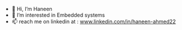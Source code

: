 - 👋 Hi, I’m Haneen 
- 👀 I’m interested in Embedded systems 
- 📫  reach me on linkedin at :  www.linkedin.com/in/haneen-ahmed22

<!---
haneenawad11/haneenawad11 is a ✨ special ✨ repository because its `README.md` (this file) appears on your GitHub profile.
You can click the Preview link to take a look at your changes.
--->
